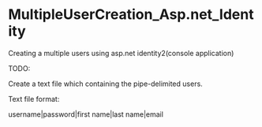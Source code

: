 # MultipleUserCreation_Asp.net_Identity
Creating a multiple users using asp.net identity2(console application)

TODO:

Create a text file which containing the pipe-delimited users.

Text file format:

username|password|first name|last name|email
